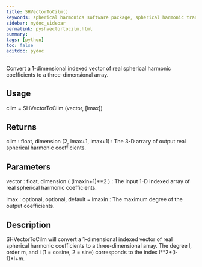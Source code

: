 ```yaml
---
title: SHVectorToCilm()
keywords: spherical harmonics software package, spherical harmonic transform, legendre functions, multitaper spectral analysis, Python, gravity, magnetic field
sidebar: mydoc_sidebar
permalink: pyshvectortocilm.html
summary:
tags: [python]
toc: false
editdoc: pydoc
---
```


Convert a 1-dimensional indexed vector of real spherical harmonic coefficients to a three-dimensional array.

## Usage

cilm = SHVectorToCilm (vector, [lmax])

## Returns

cilm : float, dimension (2, lmax+1, lmax+1)
:   The 3-D arrary of output real spherical harmonic coefficients.

## Parameters

vector : float, dimension ( (lmaxin+1)\*\*2 )
:   The input 1-D indexed array of real spherical harmonic coefficients.

lmax : optional, optional, default = lmaxin
:   The maximum degree of the output coefficients.

## Description

SHVectorToCilm will convert a 1-dimensional indexed vector of real spherical harmonic coefficients to a three-dimensional array. The degree l, order m, and i (1 = cosine, 2 = sine) corresponds to the index l**2+(i-1)*l+m.
